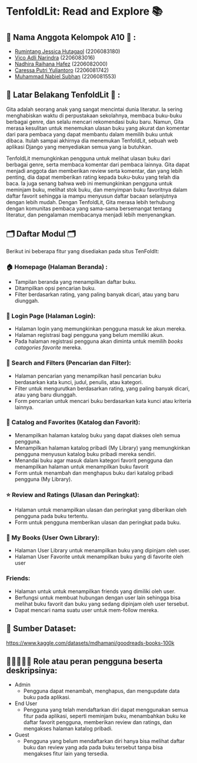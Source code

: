 # TenfoldLit: Read and Explore 📚

## 👥 Nama Anggota Kelompok A10 👥 : 
* [Rumintang Jessica Hutagaol](https://github.com/Rumintangjsi) (2206083180)
* [Vico Adli Narindra](https://github.com/VicoAdli) (2206083016)
* [Nadhira Raihana Hafez](https://github.com/nadriha) (2206082000)
* [Caressa Putri Yuliantoro](https://github.com/caressaputri) (2206081742)
* [Muhammad Nabiel Subhan](https://github.com/nabielsubhan) (2206081553)

## 📔 Latar Belakang TenfoldLit 📔 :
Gita adalah seorang anak yang sangat mencintai dunia literatur. Ia sering menghabiskan waktu di perpustakaan sekolahnya, membaca buku-buku berbagai genre, dan selalu mencari rekomendasi buku baru. Namun, Gita merasa kesulitan untuk menemukan ulasan buku yang akurat dan komentar dari para pembaca yang dapat membantu dalam memilih buku untuk dibaca. Itulah sampai akhirnya dia menemukan TenfoldLit, sebuah web aplikasi Django yang menyediakan semua yang ia butuhkan. <br>

TenfoldLit memungkinkan pengguna untuk melihat ulasan buku dari berbagai genre, serta membaca komentar dari pembaca lainnya. Gita dapat menjadi anggota dan memberikan review serta komentar, dan yang lebih penting, dia dapat memberikan rating kepada buku-buku yang telah dia baca. Ia juga senang bahwa web ini memungkinkan pengguna untuk meminjam buku, melihat stok buku, dan menyimpan buku favoritnya dalam daftar favorit sehingga ia mampu menyusun daftar bacaan selanjutnya dengan lebih mudah. Dengan TenfoldLit, Gita merasa lebih terhubung dengan komunitas pembaca yang sama-sama bersemangat tentang literatur, dan pengalaman membacanya menjadi lebih menyenangkan.

## 🗂️ Daftar Modul 🗂️ 
Berikut ini beberapa fitur yang disediakan pada situs TenFoldIt:
### 🏠 Homepage (Halaman Beranda) :
* Tampilan beranda yang menampilkan daftar buku.
* Ditampilkan opsi pencarian buku.
* Filter berdasarkan rating, yang paling banyak dicari, atau yang baru diunggah.

### 👤 Login Page (Halaman Login):
* Halaman login yang memungkinkan pengguna masuk ke akun mereka.
* Halaman registrasi bagi pengguna yang belum memiliki akun.
* Pada halaman registrasi pengguna akan diminta untuk memilih _books catagories favorite_ mereka.

### 🔎 Search and Filters (Pencarian dan Filter):
* Halaman pencarian yang menampilkan hasil pencarian buku berdasarkan kata kunci, judul, penulis, atau kategori.
* Filter untuk mengurutkan berdasarkan rating, yang paling banyak dicari, atau yang baru diunggah.
* Form pencarian untuk mencari buku berdasarkan kata kunci atau kriteria lainnya.

### 📱 Catalog and Favorites (Katalog dan Favorit):
* Menampilkan halaman katalog buku yang dapat diakses oleh semua pengguna.
* Menampilkan halaman katalog pribadi (My Library) yang memungkinkan pengguna menyusun katalog buku pribadi mereka sendiri.
* Menandai buku agar masuk dalam kategori favorit pengguna dan menampilkan halaman untuk menampilkan buku favorit
* Form untuk menambah dan menghapus buku dari katalog pribadi pengguna (My Library).

### ⭐️ Review and Ratings (Ulasan dan Peringkat):
* Halaman untuk menampilkan ulasan dan peringkat yang diberikan oleh pengguna pada buku tertentu.
* Form untuk pengguna memberikan ulasan dan peringkat pada buku.

### 📒 My Books (User Own Library):
* Halaman User Library untuk menampilkan buku yang dipinjam oleh user.
* Halaman User Favorite untuk menampilkan buku yang di favorite oleh user

### Friends:
* Halaman untuk untuk menampilkan friends yang dimiliki oleh user.
* Berfungsi untuk membuat hubungan dengan user lain sehingga bisa melihat buku favorit dan buku yang sedang dipinjam oleh user tersebut.
* Dapat mencari nama suatu user untuk mem-follow mereka.

## 📂 Sumber Dataset:
https://www.kaggle.com/datasets/mdhamani/goodreads-books-100k

## 👩🏻👱🏻‍♂️ Role atau peran pengguna beserta deskripsinya: 
* Admin
    * Pengguna dapat menambah, menghapus, dan mengupdate data buku pada aplikasi.
* End User
    * Pengguna yang telah mendaftarkan diri dapat menggunakan semua fitur pada aplikasi, seperti meminjam buku, menambahkan buku ke daftar favorit pengguna, memberikan review dan ratings, dan mengakses halaman katalog pribadi.
* Guest
    * Pengguna yang belum mendaftarkan diri hanya bisa melihat daftar buku dan review yang ada pada buku tersebut tanpa bisa mengakses fitur lain yang tersedia.



